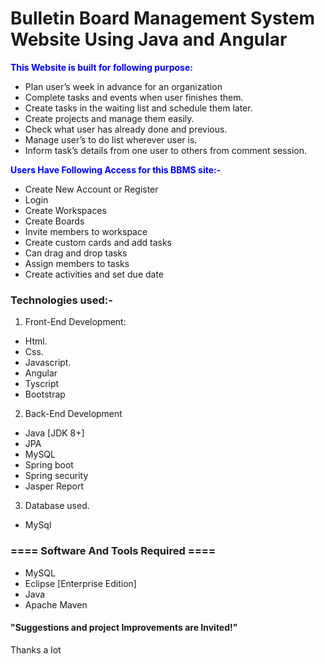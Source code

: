 # Bulletin Board Management System Website Using Java and Angular

<span style="color:blue">**This Website is built for following purpose:**</span>
- Plan user’s week in advance for an organization
- Complete tasks and events when user finishes them.
- Create tasks in the waiting list and schedule them later.
- Create projects and manage them easily.
- Check what user has already done and previous.
- Manage user’s to do list wherever user is.
- Inform task’s details from one user to others from comment session.


<span style="color:blue">**Users Have Following Access for this BBMS site:-**</span>
- Create New Account or Register
- Login
-  Create Workspaces
-  Create Boards
-  Invite members to workspace
-  Create custom cards and add tasks
-  Can drag and drop tasks
-  Assign members to tasks
-  Create activities and set due date

### Technologies used:-
1. Front-End Development:
- Html.
- Css.
- Javascript.
- Angular
- Tyscript
- Bootstrap

2. Back-End Development
- Java [JDK 8+]
- JPA
- MySQL
- Spring boot
- Spring security
- Jasper Report

3. Database used.
- MySql

### ==== Software And Tools Required ====
- MySQL
- Eclipse [Enterprise Edition]
- Java
- Apache Maven

#### "Suggestions and project Improvements are Invited!"

<bold>Thanks a lot</bold><br/>

